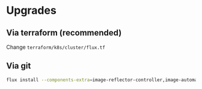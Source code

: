 # Upgrades

## Via terraform (recommended)

Change `terraform/k8s/cluster/flux.tf`


## Via git

```sh
flux install --components-extra=image-reflector-controller,image-automation-controller --export > ./flux-system/gotk-components.yaml
```
